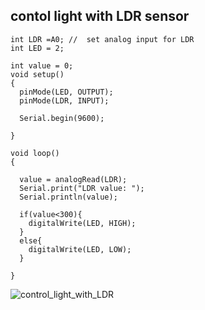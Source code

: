 ## contol light with LDR sensor

```uno
int LDR =A0; //  set analog input for LDR
int LED = 2;

int value = 0; 
void setup()
{
  pinMode(LED, OUTPUT);
  pinMode(LDR, INPUT);
  
  Serial.begin(9600);
  
}

void loop()
{
  
  value = analogRead(LDR);
  Serial.print("LDR value: ");
  Serial.println(value);
  
  if(value<300){
    digitalWrite(LED, HIGH);
  }
  else{
    digitalWrite(LED, LOW);
  }
    
}
```
![control_light_with_LDR](https://github.com/yeasin50/AssetsFor_/assets/46500228/d47da836-2e4f-42ff-bc6a-56d9df21a52a)
